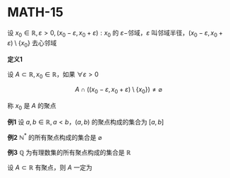 # MATH-15

设 $x_{0}\in \mathbb{R},\varepsilon>0,(x_{0}-\varepsilon,x_{0}+\varepsilon):x_{0}$ 的 $\varepsilon-$邻域，$\varepsilon$ 叫邻域半径，$(x_{0}-\varepsilon,x_{0}+\varepsilon)\setminus \{ x_{0} \}$ 去心邻域

**定义1**

设 $A\subset \mathbb{R},x_{0}\in \mathbb{R}$，如果 $\forall \varepsilon>0$

$$
A \cap \left( (x_{0}-\varepsilon,x_{0}+\varepsilon) \setminus \{  x_{0} \}\right) \neq \varnothing
$$

称 $x_{0}$ 是 $A$ 的聚点

**例1** 设 $a,b\in \mathbb{R},a<b$，$(a,b)$ 的聚点构成的集合为 $[a,b]$

**例2** $\mathbb{N}^{*}$ 的所有聚点构成的集合是 $\varnothing$

**例3** $\mathbb{Q}$ 为有理数集的所有聚点构成的集合是 $\mathbb{R}$

设 $A\subset \mathbb{R}$ 有聚点，则 $A$ 一定为